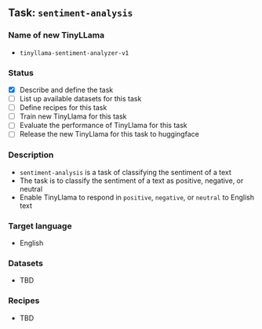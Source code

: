 ## Task: `sentiment-analysis`

### Name of new TinyLLama

- `tinyllama-sentiment-analyzer-v1`

### Status

- [x] Describe and define the task
- [ ] List up available datasets for this task
- [ ] Define recipes for this task
- [ ] Train new TinyLlama for this task
- [ ] Evaluate the performance of TinyLlama for this task
- [ ] Release the new TinyLlama for this task to huggingface

### Description

- `sentiment-analysis` is a task of classifying the sentiment of a text
- The task is to classify the sentiment of a text as positive, negative, or neutral
- Enable TinyLlama to respond in `positive`, `negative`, or `neutral` to English text

### Target language

- English

### Datasets

- TBD

### Recipes

- TBD
